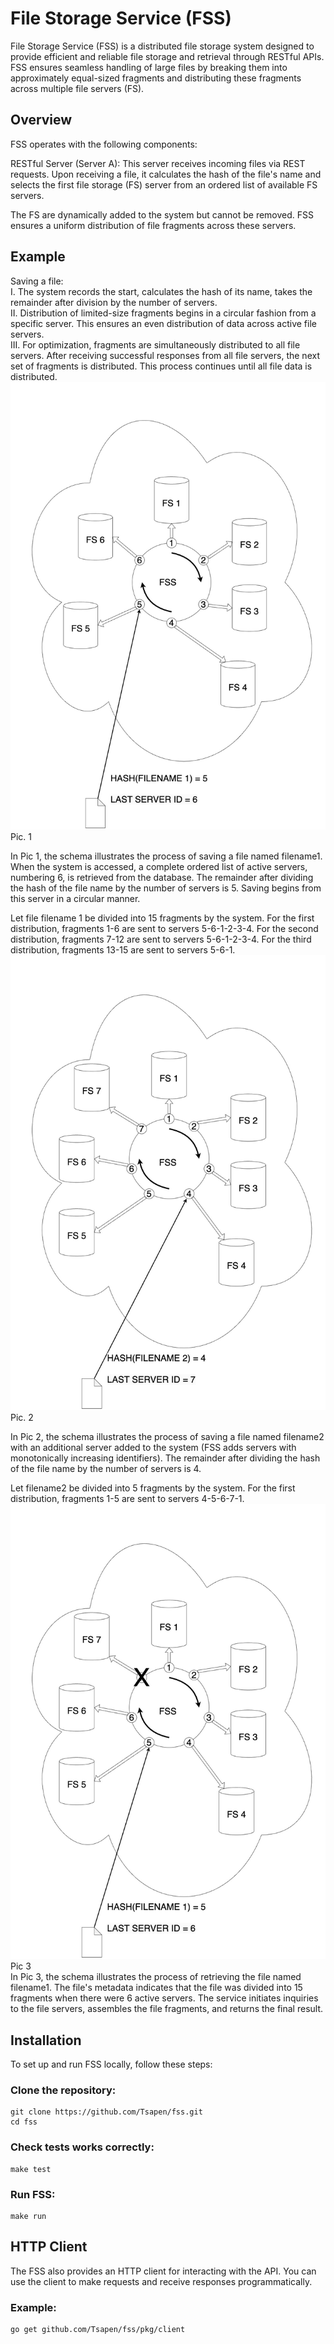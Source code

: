 # File Storage Service (FSS)
File Storage Service (FSS) is a distributed file storage system designed to provide efficient and reliable file storage and retrieval through RESTful APIs. FSS ensures seamless handling of large files by breaking them into approximately equal-sized fragments and distributing these fragments across multiple file servers (FS).

## Overview
FSS operates with the following components:

RESTful Server (Server A): This server receives incoming files via REST requests. Upon receiving a file, it calculates the hash of the file's name and selects the first file storage (FS) server from an ordered list of available FS servers.

The FS are dynamically added to the system but cannot be removed. FSS ensures a uniform distribution of file fragments across these servers.

## Example
Saving a file:  
I. The system records the start, calculates the hash of its name, takes the remainder after division by the number of servers.  
II. Distribution of limited-size fragments begins in a circular fashion from a specific server. This ensures an even distribution of data across active file servers.  
III. For optimization, fragments are simultaneously distributed to all file servers. After receiving successful responses from all file servers, the next set of fragments is distributed. This process continues until all file data is distributed.
![Pic. 1](pictures/idea_1.jpeg)
Pic. 1

In Pic 1, the schema illustrates the process of saving a file named filename1. When the system is accessed, a complete ordered list of active servers, numbering 6, is retrieved from the database. The remainder after dividing the hash of the file name by the number of servers is 5. Saving begins from this server in a circular manner.

Let file filename 1 be divided into 15 fragments by the system. For the first distribution, fragments 1-6 are sent to servers 5-6-1-2-3-4. For the second distribution, fragments 7-12 are sent to servers 5-6-1-2-3-4. For the third distribution, fragments 13-15 are sent to servers 5-6-1.
![Pic. 2](pictures/idea_2.jpeg)
Pic. 2

In Pic 2, the schema illustrates the process of saving a file named filename2 with an additional server added to the system (FSS adds servers with monotonically increasing identifiers). The remainder after dividing the hash of the file name by the number of servers is 4.

Let filename2 be divided into 5 fragments by the system. For the first distribution, fragments 1-5 are sent to servers 4-5-6-7-1.
![Pic. 3](pictures/idea_3.jpg)
Pic 3  
In Pic 3, the schema illustrates the process of retrieving the file named filename1. The file's metadata indicates that the file was divided into 15 fragments when there were 6 active servers. The service initiates inquiries to the file servers, assembles the file fragments, and returns the final result.

## Installation
To set up and run FSS locally, follow these steps:

### Clone the repository:
```shell
git clone https://github.com/Tsapen/fss.git
cd fss
```
### Check tests works correctly:
```shell
make test
```
### Run FSS:
```shell
make run
```

## HTTP Client
The FSS also provides an HTTP client for interacting with the API. You can use the client to make requests and receive responses programmatically.

### Example:
```shell
go get github.com/Tsapen/fss/pkg/client
```
